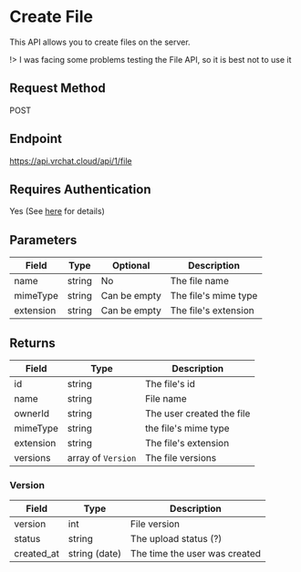 # Create File

This API allows you to create files on the server.

!> I was facing some problems testing the File API, so it is best not to use it

## Request Method
POST

## Endpoint
https://api.vrchat.cloud/api/1/file

## Requires Authentication
Yes (See [here](Authorization.md) for details)

## Parameters

Field | Type | Optional | Description
------|------|----------|-------------
name | string | No | The file name
mimeType | string | Can be empty | The file's mime type
extension | string | Can be empty | The file's extension

## Returns

Field | Type | Description
------|------|-------------
id | string | The file's id
name | string | File name
ownerId | string | The user created the file
mimeType | string | the file's mime type
extension | string | The file's extension
versions | array of `Version` | The file versions

### Version

Field | Type | Description
------|------|-------------
version | int | File version
status | string | The upload status (?)
created_at | string (date) | The time the user was created
